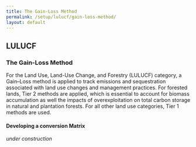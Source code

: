 ```yaml
---
title: The Gain-Loss Method
permalink: /setup/lulucf/gain-loss-method/
layout: default
---
```

## LULUCF
### The Gain-Loss Method

For the Land Use, Land-Use Change, and Forestry (LULUCF) category, a Gain–Loss method is applied to track 
emissions and sequestration associated with land use changes and management practices. For forested lands, 
Tier 2 methods are applied, which is essential to account for biomass accumulation as well the impacts of overexploitation 
on total carbon storage in natural and plantation forests. For all other land use categories, Tier 1 methods are used. 

#### Developing a conversion Matrix

_under construction_
